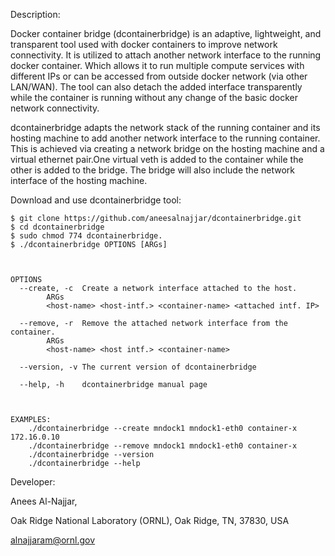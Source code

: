 Description:

Docker container bridge (dcontainerbridge) is an adaptive, lightweight, and transparent tool used with docker containers to improve network connectivity. It is utilized to attach another network interface to the running docker container. Which allows it to run multiple compute services with different IPs or can be accessed from outside docker network (via other LAN/WAN). The tool can also detach the added interface transparently while the container is running without any change of the basic docker network connectivity. 

dcontainerbridge adapts the network stack of the running container and its hosting machine to add another network interface to the running container. This is achieved via creating a network bridge on the hosting machine and a virtual ethernet pair.One virtual veth is added to the container while the other is added to the bridge. The bridge will also include the network interface of the hosting machine. 


Download and use dcontainerbridge tool:

   	$ git clone https://github.com/aneesalnajjar/dcontainerbridge.git
	$ cd dcontainerbridge
   	$ sudo chmod 774 dcontainerbridge.
   	$ ./dcontainerbridge OPTIONS [ARGs]
   
	   
	   
    OPTIONS
      --create, -c	Create a network interface attached to the host.
			ARGs
			<host-name> <host-intf.> <container-name> <attached intf. IP>

      --remove, -r	Remove the attached network interface from the container.
			ARGs
			<host-name> <host intf.> <container-name> 

      --version, -v	The current version of dcontainerbridge

      --help, -h	dcontainerbridge manual page
	  
	  
	  
	EXAMPLES:
		./dcontainerbridge --create mndock1 mndock1-eth0 container-x 172.16.0.10
		./dcontainerbridge --remove mndock1 mndock1-eth0 container-x
		./dcontainerbridge --version 
		./dcontainerbridge --help


Developer:

Anees Al-Najjar,

Oak Ridge National Laboratory (ORNL), Oak Ridge, TN, 37830, USA

alnajjaram@ornl.gov
